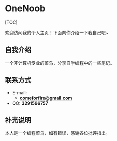 # OneNoob
[TOC]

欢迎访问我的个人主页！下面向你介绍一下我自己吧~

<!-- .slide -->

## 自我介绍

一个非计算机专业的菜鸟，分享自学编程中的一些笔记。

<!-- .slide vertical=true -->

## 联系方式

- E-mail:
  - **comeforfire@gmail.com**
- QQ: **3291596757**

<!-- .slide -->

## 补充说明

本人是一个编程菜鸟，如有错误，感谢各位批评指出。

<!-- .slide vertical=true -->
